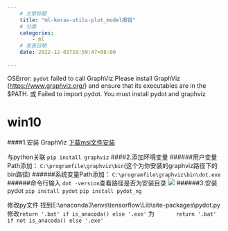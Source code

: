 ```yaml
---
    # 文章标题
    title: "ml-keras-utils-plot_model报错"
    # 分类
    categories: 
        - ml
    # 发表日期
    date: 2022-12-01T19:59:47+08:00
    
--- 
```


OSError: `pydot` failed to call GraphViz.Please install GraphViz (https://www.graphviz.org/) and ensure that its executables are in the $PATH.
或
Failed to import pydot. You must install pydot and graphviz

# win10
####1.安装 GraphViz
[下载msi文件安装](https://graphviz.gitlab.io/_pages/Download/Download_windows.html)

与python关联
```pip install graphviz```
####2.添加环境变量
######用户变量Path添加：
```C:\programfile\graphviz\bin```(这个为你安装的graphviz路径下的bin路径)
######系统变量Path添加：
```C:\programfile\graphviz\bin\dot.exe```
######命令行输入
```dot -version```查看路径是否为安装目录
![](https://upload-images.jianshu.io/upload_images/18339009-6c6e90b865877661.png?imageMogr2/auto-orient/strip%7CimageView2/2/w/1240)
######3.安装pydot
```pip install pydot```
```pip install pydot_ng```

修改py文件
找到E:\anaconda3\envs\tensorflow\Lib\site-packages\pydot.py
修改```return '.bat' if is_anacoda() else '.exe'```
为```       return '.bat' if not is_anacoda() else '.exe'```
